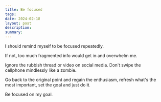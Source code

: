 ```yaml
---
title: Be focused
tags: 
date: 2024-02-18
layout: post
description: 
summary:
---
```


I should remind myself to be focused repeatedly. 

If not, too much fragmented info would get in and overwhelm me. 

Ignore the rubbish thread or video on social media. Don't swipe the cellphone mindlessly like a zombie. 

Go back to the original point and regain the enthusiasm, refresh what's the most important, set the goal and just do it.

Be focused on my goal.